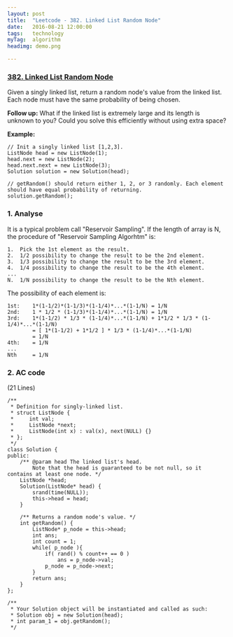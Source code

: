 ```yaml
---
layout: post
title:  "Leetcode - 382. Linked List Random Node"
date:   2016-08-21 12:00:00
tags:	technology
myTag:	algorithm
headimg: demo.png

---
```


### [382. Linked List Random Node](https://leetcode.com/problems/linked-list-random-node/)

Given a singly linked list, return a random node's value from the linked list. Each node must have the same probability of being chosen.

**Follow up:**
What if the linked list is extremely large and its length is unknown to you? Could you solve this efficiently without using extra space?

**Example:**

	// Init a singly linked list [1,2,3].
	ListNode head = new ListNode(1);
	head.next = new ListNode(2);
	head.next.next = new ListNode(3);
	Solution solution = new Solution(head);
	
	// getRandom() should return either 1, 2, or 3 randomly. Each element should have equal probability of returning.
	solution.getRandom();

### 1. Analyse

It is a typical problem call "Reservoir Sampling". If the length of array is N, the procedure of "Reservoir Sampling Algorhtm" is:

	1.	Pick the 1st element as the result.
	2.	1/2 possibility to change the result to be the 2nd element.
	3.	1/3 possibility to change the result to be the 3rd element.
	4.	1/4 possibility to change the result to be the 4th element.
	...
	N.	1/N possibility to change the result to be the Nth element.

The possibility of each element is:

	1st:	1*(1-1/2)*(1-1/3)*(1-1/4)*...*(1-1/N) = 1/N
	2nd:	1 * 1/2 * (1-1/3)*(1-1/4)*...*(1-1/N) = 1/N
	3rd:	1*(1-1/2) * 1/3 * (1-1/4)*...*(1-1/N) + 1*1/2 * 1/3 * (1-1/4)*...*(1-1/N)
			= [ 1*(1-1/2) + 1*1/2 ] * 1/3 * (1-1/4)*...*(1-1/N)
			= 1/N
	4th:	= 1/N
	...
	Nth		= 1/N

### 2. AC code

(21 Lines)

	/**
	 * Definition for singly-linked list.
	 * struct ListNode {
	 *     int val;
	 *     ListNode *next;
	 *     ListNode(int x) : val(x), next(NULL) {}
	 * };
	 */
	class Solution {
	public:
	    /** @param head The linked list's head.
	        Note that the head is guaranteed to be not null, so it contains at least one node. */
		ListNode *head;
	    Solution(ListNode* head) {	
			srand(time(NULL));
	        this->head = head;
	    }
	    
	    /** Returns a random node's value. */
	    int getRandom() {
			ListNode* p_node = this->head;
			int ans;
			int count = 1;
			while( p_node ){
				if( rand() % count++ == 0 )
					ans = p_node->val;
				p_node = p_node->next;
			}
			return ans;
	    }
	};
	
	/**
	 * Your Solution object will be instantiated and called as such:
	 * Solution obj = new Solution(head);
	 * int param_1 = obj.getRandom();
	 */

